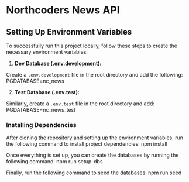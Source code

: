 # Northcoders News API

## Setting Up Environment Variables

To successfully run this project locally, follow these steps to create the necessary environment variables:

1. **Dev Database (.env.development):**

Create a `.env.development` file in the root directory and add the following: PGDATABASE=nc_news


2. **Test Database (.env.test):**

Similarly, create a `.env.test` file in the root directory and add: PGDATABASE=nc_news_test


### Installing Dependencies

After cloning the repository and setting up the environment variables, run the following command to install project dependencies: npm install

Once everything is set up, you can create the databases by running the following command: npm run setup-dbs

Finally, run the following command to seed the databases: npm run seed


